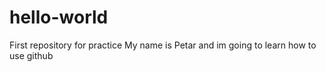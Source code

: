 # hello-world
First repository for practice
My name is Petar and im going to learn how to use github

